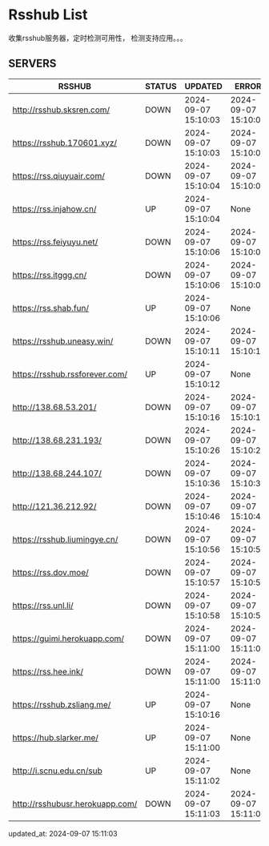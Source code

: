 # Rsshub List

收集rsshub服务器，定时检测可用性， 检测支持应用。。。


## SERVERS

|  RSSHUB   | STATUS  | UPDATED  | ERROR  | TWITTER |  
|  ----  | ----  | ----  | ----  | ---- |  
| http://rsshub.sksren.com/ | DOWN | 2024-09-07 15:10:03 | 2024-09-07 15:10:03 |  
| https://rsshub.170601.xyz/ | DOWN | 2024-09-07 15:10:03 | 2024-09-07 15:10:03 |  
| https://rss.qiuyuair.com/ | DOWN | 2024-09-07 15:10:04 | 2024-09-07 15:10:04 |  
| https://rss.injahow.cn/ | UP | 2024-09-07 15:10:04 | None ||  
| https://rss.feiyuyu.net/ | DOWN | 2024-09-07 15:10:06 | 2024-09-07 15:10:06 |  
| https://rss.itggg.cn/ | DOWN | 2024-09-07 15:10:06 | 2024-09-07 15:10:06 |  
| https://rss.shab.fun/ | UP | 2024-09-07 15:10:06 | None ||  
| https://rsshub.uneasy.win/ | DOWN | 2024-09-07 15:10:11 | 2024-09-07 15:10:11 |  
| https://rsshub.rssforever.com/ | UP | 2024-09-07 15:10:12 | None ||  
| http://138.68.53.201/ | DOWN | 2024-09-07 15:10:16 | 2024-09-07 15:10:16 |  
| http://138.68.231.193/ | DOWN | 2024-09-07 15:10:26 | 2024-09-07 15:10:26 |  
| http://138.68.244.107/ | DOWN | 2024-09-07 15:10:36 | 2024-09-07 15:10:36 |  
| http://121.36.212.92/ | DOWN | 2024-09-07 15:10:46 | 2024-09-07 15:10:46 |  
| https://rsshub.liumingye.cn/ | DOWN | 2024-09-07 15:10:56 | 2024-09-07 15:10:56 |  
| https://rss.dov.moe/ | DOWN | 2024-09-07 15:10:57 | 2024-09-07 15:10:57 |  
| https://rss.unl.li/ | DOWN | 2024-09-07 15:10:58 | 2024-09-07 15:10:58 |  
| https://guimi.herokuapp.com/ | DOWN | 2024-09-07 15:11:00 | 2024-09-07 15:11:00 |  
| https://rss.hee.ink/ | DOWN | 2024-09-07 15:11:00 | 2024-09-07 15:11:00 |  
| https://rsshub.zsliang.me/ | UP | 2024-09-07 15:10:16 | None |OK|  
| https://hub.slarker.me/ | UP | 2024-09-07 15:11:00 | None ||  
| http://i.scnu.edu.cn/sub | UP | 2024-09-07 15:11:02 | None ||  
| http://rsshubusr.herokuapp.com/ | DOWN | 2024-09-07 15:11:03 | 2024-09-07 15:11:03 |  
  

updated_at: 2024-09-07 15:11:03  

